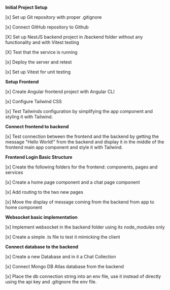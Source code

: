 **Initial Project Setup**

   [x] Set up Git repository with proper .gitignore

   [x] Connect GitHub repository to Github

   [X] Set up NestJS backend project in /backend folder without any functionality and with Vitest testing

   [X] Test that the service is running

   [x] Deploy the server and retest

   [x] Set up Vitest for unit testing

**Setup Frontend**

   [x] Create Angular frontend project with Angular CLI

   [x] Configure Tailwind CSS

   [x] Test Tailwinds configuration by simplifying the app component and styling it with Tailwind.

**Connect frontend to backend**

   [x] Test connection between the frontend and the backend by getting the message "Hello World!" from the backend and display it in the middle of the frontend main app component and style it with Tailwind.

**Frontend Login Basic Structure**

   [x] Create the following folders for the frontend: components, pages and services

   [x] Create a home page component and a chat page component

   [x] Add routing to the two new pages

   [x] Move the display of message coming from the backend from app to home component

**Websocket basic implementation**

   [x] Implement websocket in the backend folder using its node_modules only

   [x] Create a simple .ts file to test it mimicking the client

**Connect database to the backend**

   [x] Create a new Database and in it a Chat Collection 

   [x] Connect Mongo DB Atlas database from the backend

   [x] Place the db connection string into an env file, use it instead of directly using the api key and .gitignore the env file.

